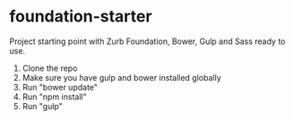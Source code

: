 # foundation-starter
Project starting point with Zurb Foundation, Bower, Gulp and Sass ready to use.

1. Clone the repo
2. Make sure you have gulp and bower installed globally
3. Run "bower update"
4. Run "npm install"
5. Run "gulp"